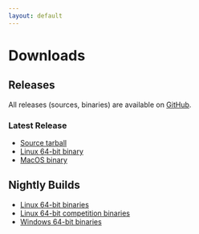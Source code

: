 ```yaml
---
layout: default
---
```


# Downloads

## Releases

All releases (sources, binaries) are available on [GitHub](https://github.com/cvc5/cvc5/releases/).

### Latest Release

- [Source tarball](https://github.com/cvc5/cvc5/releases/latest/)
- [Linux 64-bit binary](
    https://github.com/cvc5/cvc5/releases/latest/download/cvc5-Linux)
- [MacOS binary](
    https://github.com/cvc5/cvc5/releases/latest/download/cvc5-macOS)


## Nightly Builds

- [Linux 64-bit binaries](
    https://cvc5.stanford.edu/downloads/builds/x86_64-Linux-production/)
- [Linux 64-bit competition binaries](
    https://cvc5.stanford.edu/downloads/builds/x86_64-Linux-competition/)
- [Windows 64-bit binaries](
    https://cvc5.stanford.edu/downloads/builds/x86_64-win64-production/)
